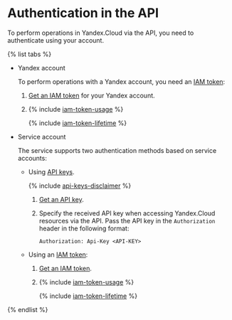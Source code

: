 # Authentication in the API

To perform operations in Yandex.Cloud via the API, you need to authenticate using your account.

{% list tabs %}

- Yandex account
  
  To perform operations with a Yandex account, you need an [IAM token](../iam/concepts/authorization/iam-token.md):
  
  1. [Get an IAM token](../iam/operations/iam-token/create.md) for your Yandex account.
  
  2. {% include [iam-token-usage](iam-token-usage.md) %}
  
      {% include [iam-token-lifetime](iam-token-lifetime.md) %}
  
- Service account
  
  The service supports two authentication methods based on service accounts:
  
  * Using [API keys](../iam/concepts/authorization/api-key).
  
      {% include [api-keys-disclaimer](iam/api-keys-disclaimer.md) %}
  
      1. [Get an API key](../iam/operations/api-key/create.md).
  
      2. Specify the received API key when accessing Yandex.Cloud resources via the API. Pass the API key in the `Authorization` header in the following format:
  
          ```
          Authorization: Api-Key <API-KEY>
          ```
  
  * Using an [IAM token](../iam/concepts/authorization/iam-token.md):
  
      1. [Get an IAM token](../iam/operations/iam-token/create-for-sa.md).
  
      2. {% include [iam-token-usage](iam-token-usage.md) %}
  
          {% include [iam-token-lifetime](iam-token-lifetime.md) %}
  
{% endlist %}

